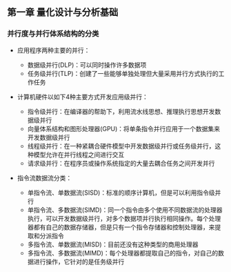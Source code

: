 ## 第一章 量化设计与分析基础

### 并行度与并行体系结构的分类
* 应用程序两种主要的并行：
    * 数据级并行(DLP)：可以同时操作许多数据项
    * 任务级并行(TLP)：创建了一些能够单独处理但大量采用并行方式执行的工作任务

* 计算机硬件以如下4种主要方式开发应用级并行：
    * 指令级并行：在编译器的帮助下，利用流水线思想、推理执行思想开发数据级并行
    * 向量体系结构和图形处理器(GPU)：将单条指令并行应用于一个数据集来开发数据级并行
    * 线程级并行：在一种紧耦合硬件模型中开发数据级并行或任务级并行，这种模型允许在并行线程之间进行交互
    * 请求级并行：在程序员或操作系统指定的大量去耦合任务之间开发并行

* 指令流数据流分类：
    * 单指令流、单数据流(SISD)：标准的顺序计算机，但是可以利用指令级并行
    * 单指令流、多数据流(SIMD)：同一个指令由多个使用不同数据流的处理器执行，可以开发数据级并行，对多个数据项并行执行相同操作。每个处理器都有自己的数据存储器，但是只有一个指令存储器和控制处理器，来提取和分派指令
    * 多指令流、单数据流(MISD)：目前还没有这种类型的商用处理器
    * 多指令流、多数据流(MIMD)：每个处理器都提取自己的指令，对自己的数据进行操作，它针对的是任务级并行